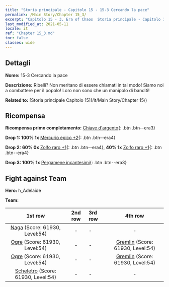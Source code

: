 ```yaml
---
title: "Storia principale - Capitolo 15 - 15-3 Cercando la pace"
permalink: /Main Story/Chapter 15_3/
excerpt: "Capitolo 15 - 3. Era of Chaos  Storia principale - Capitolo 15_3. 15-3 Cercando la pace"
last_modified_at: 2021-05-11
locale: it
ref: "Chapter 15_3.md"
toc: false
classes: wide
---
```


## Dettagli

 **Nome:** 15-3 Cercando la pace

 **Descrizione:** Ribelli? Non meritano di essere chiamati in tal modo! Siamo noi a combattere per il popolo! Loro non sono che un manipolo di banditi!

 **Related to:** [Storia principale Capitolo 15](/it/Main Story/Chapter 15/)

## Ricompensa

 **Ricompensa primo completamento:** [Chiave d'argento](/ItemsIT/con_693/){: .btn .btn--era3}

 **Drop 1:** **100% 1x** [Mercurio epico +2](/ItemsIT/mat_49/){: .btn .btn--era4}

 **Drop 2:** **60% 0x** [Zolfo raro +1](/ItemsIT/mat_43/){: .btn .btn--era4}, **40% 1x** [Zolfo raro +1](/ItemsIT/mat_43/){: .btn .btn--era4}

 **Drop 3:** **100% 1x** [Pergamene incantesimi](/ItemsIT/con_694/){: .btn .btn--era3}


## Fight against Team
 **Hero:** h_Adelaide

 **Team:**


  | 1st row | 2nd row | 3rd row | 4th row |
  |:----:|:----:|:----|:----:|
  | [Naga](/it/units/Naga/) (Score: 61930, Level:54)  | - | - | - |
  | [Ogre](/it/units/Ogre/) (Score: 61930, Level:54)  | - | - | [Gremlin](/it/units/Gremlin/) (Score: 61930, Level:54)  |
  | [Ogre](/it/units/Ogre/) (Score: 61930, Level:54)  | - | - | [Gremlin](/it/units/Gremlin/) (Score: 61930, Level:54)  |
  | [Scheletro](/it/units/Skeleton/) (Score: 61930, Level:54)  | - | - | - |


